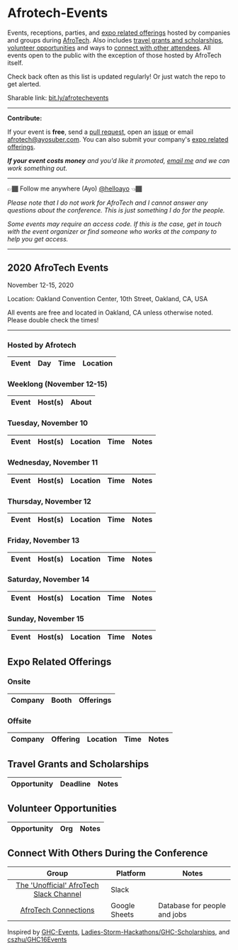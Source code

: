 # Afrotech-Events

Events, receptions, parties, and [expo related offerings](https://github.com/helloayo/AfroTech-Events/blob/master/README.md#expo-related-offerings) hosted by companies and groups during [AfroTech](https://e.sparxo.com/Afrotech19). Also includes [travel grants and scholarships](https://github.com/helloayo/AfroTech-Events/blob/master/README.md#travel-grants-and-scholarships), [volunteer opportunities](https://github.com/helloayo/AfroTech-Events#volunteer-opportunities) and ways to [connect with other attendees](https://github.com/helloayo/AfroTech-Events/blob/master/README.md#connect-with-others-during-the-conference). All events open to the public with the exception of those hosted by AfroTech itself.

Check back often as this list is updated regularly! Or just watch the repo to get alerted.

Sharable link: [bit.ly/afrotechevents](http://bit.ly/afrotechevents)

---

**Contribute:**

If your event is **free**, send a [pull request](https://github.com/helloayo/Afrotech-Events/pulls), open an [issue](https://github.com/helloayo/Afrotech-Events/issues) or email [afrotech@ayosuber.com](mailto:afrotech@ayosuber.com). You can also submit your company's [expo related offerings](https://github.com/helloayo/AfroTech-Events/blob/master/README.md#expo-related-offerings).

_**If your event costs money** and you'd like it promoted, [email me](mailto:afrotech@ayosuber.com?subject=AfroTech%20Event%20Promotion%20Ask) and we can work something out._

---

👉🏾 Follow me anywhere (Ayo) [@helloayo](https://instagram.com/helloayo) 👈🏾

_Please note that I do not work for AfroTech and I cannot answer any questions about the conference. This is just something I do for the people._

_Some events may require an access code. If this is the case, get in touch with the event organizer or find someone who works at the company to help you get access._

---

## 2020 AfroTech Events

November 12-15, 2020

Location: Oakland Convention Center, 10th Street, Oakland, CA, USA

All events are free and located in Oakland, CA unless otherwise noted. Please double check the times!

---

### Hosted by Afrotech

Event                   | Day     |   Time  |   Location   |
:---------------------:|  ------------ | ------------ |------------ |

### Weeklong (November 12-15)

Event                   | Host(s)     |   About    |
:---------------------:|  ------------ | ------------ |

### Tuesday, November 10

Event                     | Host(s)      | Location     | Time       | Notes
:---------------------:| ------------- | ------------ | -------- | ------------

### Wednesday, November 11

Event                     | Host(s)      | Location     | Time       | Notes
:---------------------:| ------------- | ------------ | -------- | ------------

### Thursday, November 12

Event                     | Host(s)      | Location     | Time       | Notes
:---------------------:| ------------- | ------------ | -------- | ------------

### Friday, November 13

Event                     | Host(s)       | Location     | Time       | Notes
:---------------------:| ------------- | ------------ | -------- | ------------

### Saturday, November 14

Event                     | Host(s)       | Location     | Time       | Notes
:---------------------:| ------------- | ------------ | -------- | ------------

### Sunday, November 15

Event                     | Host(s)      | Location     | Time       | Notes
:---------------------:| ------------- | ------------ | -------- | ------------

## Expo Related Offerings

### Onsite

Company                     | Booth | Offerings
:---------------------:| ------------- | -------------

### Offsite

| Company    |  Offering           | Location     | Time       | Notes
:---------------------:|------------- | ------------- | ------------ | -------- 

## Travel Grants and Scholarships

Opportunity              | Deadline      | Notes
:---------------------:| ------------- | ------------

## Volunteer Opportunities

Opportunity              | Org     | Notes
:---------------------:| ------------- | ------------

## Connect With Others During the Conference

Group             | Platform     | Notes
:---------------------:| ------------- | ------------
[The 'Unofficial' AfroTech Slack Channel](https://afrotech-unofficial.slack.com) | Slack
[AfroTech Connections](http://bit.ly/afrotech-connect) | Google Sheets | Database for people and jobs

Inspired by [GHC-Events](https://github.com/missCarrieMah/GHC-Events), [Ladies-Storm-Hackathons/GHC-Scholarships](https://github.com/Ladies-Storm-Hackathons/GHC-Scholarships), and [cszhu/GHC16Events](https://github.com/cszhu/GHC16Events)
